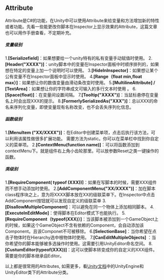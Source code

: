## Attribute
Attribute是C#的功能，在Unity中可以使用Attribute来给变量和方法增加新的特性或者功能。先看一些能更改你脚本在Inspector上显示效果的Attribute，这篇文章也可以用作手册查看，不定期补充。

##### 变量级别

1.**[Serializefield]**：如果想要给一个unity特有的私有变量手动赋值时使用。
2.**[Header("XXXX")]**：unity脚本中的变量在Inspector面板中时顺序排列的，如果想在特定的变量上加一个说明时可以使用。
3.**[HideInInspector]**：如果想让某个公有变量不在Inspector面板中显示时使用。
4.**[Range（float min,float max）]**：如果想让你的数值变量由滑动条改变时使用。
5.**[MultilineAttribute] / [TextArea]**：如果想让你的字符串成文可输入的多行文本时使用 。
6.**[Space(float)]**：在变量间设置间隔。
7.**[Tooltip("XXXX")]**：当鼠标悬停在变量名上时会出现XXX的提示。
8.**[FormerlySerializedAs("XXX")]**：总以XXX的命名来序列化变量，即使变量现有名称改变，也不会丢失序列化信息。

##### 函数级别
   1.**[MenuItem ("XX/XXXX")]**：在Editor中创建菜单项，点击后执行该方法，可以利用该属性做很多扩展功能。 需要方法为static。你可以在菜单栏中找到你自定义的菜单项。
    2.**[ContextMenu(function name)]**：可以将函数添加到contextMenu下。就是组件右上角小齿轮那里。可以放参数Reset之类一键操作的函数。

#####  类级别
   1.**[RequireComponent( typeof (XXX))]**：如果在写脚本的时候，需要XXX组件而不想手动添加时使用。
    2.**[AddComponentMenu("XX/XXXX")]**：加在脚本class程序块之上，意为将XXXX脚本放在XX的级联菜单下。在Inspector中点击AddComponent按钮就可以发现自定义的级联菜单
    3.**[DisallowMultipleComponent]**：可以避免在同一个物体上添加相同脚本。
    4.**[ExecuteInEditMode]**：使得脚本在Editor模式下也能执行。
    5.**[RequireComponent（typeof(XXX)）]**：当该脚本被添加到一个GameObject上的时候，如果这个GameObject不含有依赖的Component，会自动添加该Component。且该Componet不可被移除。
    6.**[SelectionBase]**：当你希望在点击子物体时在Hierarchy选中根物体时使用。
    7.**[CanEditMultipleObjects]** ：当你希望你的脚本能够被多选操作时使用。这需要引用UnityEditor命名空间。
    8.**[CustumEditor(typeof(XXX))]**：这可以使脚本转变成你的自定义的XXX组件。需要是你的脚本继承自Editor。
    
以上都是很常用的Attributes, 如需更多，看[Unity文档](https://docs.unity3d.com/ScriptReference/index.html)中的UnityEngine和UnityEditor类下的Attribute分类。